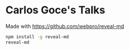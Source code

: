 # Carlos Goce's Talks

Made with https://github.com/webpro/reveal-md

```bash
npm install -g reveal-md
reveal-md
```
